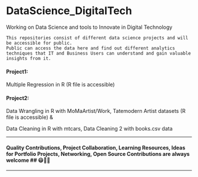 # DataScience_DigitalTech
Working on Data Science and tools to Innovate in Digital Technology 
```
This repositories consist of different data science projects and will be accessible for public. 
Public can access the data here and find out different analytics techniques that IT and Business Users can understand and gain valuable insights from it.
```

#### Project1: 
Multiple Regression in R (R file is accessible)
#### Project2: 
Data Wrangling in R with MoMaArtist/Work, Tatemodern Artist datasets (R file is accessible) &

Data Cleaning in R with mtcars, Data Cleaning 2 with books.csv data

---------------------------------------------------------------------------------------------------------------------------------------------------------------------------
#### Quality Contributions, Project Collaboration, Learning Resources, Ideas for Portfolio Projects, Networking, Open Source Contributions are always welcome ## 😃🤗🎫
---------------------------------------------------------------------------------------------------------------------------------------------------------------------------
